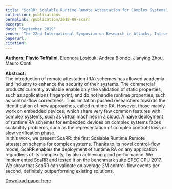 ```yaml
---
title: "ScaRR: Scalable Runtime Remote Attestation for Complex Systems"
collection: publications
permalink: /publication/2019-09-scarr
excerpt:
date: "September 2019"
venue: 'The 22nd International Symposium on Research in Attacks, Intrusions and Defenses'
paperurl:
citation:
---
```


**Authors:** **Flavio Toffalini**, Eleonora Losiouk, Andrea Biondo, Jianying Zhou, Mauro Conti

**Abstract:**  
The introduction of remote attestation (RA) schemes has allowed academia and industry to enhance the security of their systems. The commercial products currently available enable only the validation of static properties, such as applications fingerprint, and do not handle runtime properties, such as control-flow correctness. This limitation pushed researchers towards the identification of new approaches, called runtime RA. However, those mainly work on embedded devices, which share very few common features with complex systems, such as virtual machines in a cloud. A naive deployment of runtime RA schemes for embedded devices on complex systems faces scalability problems, such as the representation of complex control-flows or slow verification phase.  
In this work, we present ScaRR: the first Scalable Runtime Remote attestation schema for complex systems. Thanks to its novel control-flow model, ScaRR enables the deployment of runtime RA on any application regardless of its complexity, by also achieving good performance. We implemented ScaRR and tested it on the benchmark suite SPEC CPU 2017. We show that ScaRR can validate on average 2M control-flow events per second, definitely outperforming existing solutions.

[Download paper here](https://www.usenix.org/conference/raid2019/presentation/toffalini)
